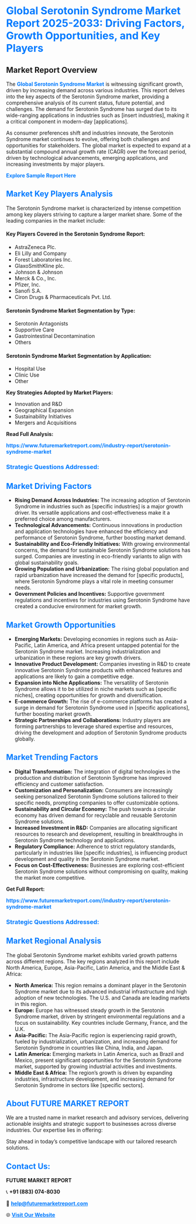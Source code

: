 <h1 style="color: #007BFF;">Global Serotonin Syndrome Market Report 2025-2033: Driving Factors, Growth Opportunities, and Key Players</h1>

<section id="overview">
<h2>Market Report Overview</h2>
<p>The <a href="https://www.futuremarketreport.com//industry-report/serotonin-syndrome-market" style="color: #007BFF; text-decoration: none;"><strong>Global Serotonin Syndrome Market</strong></a> is witnessing significant growth, driven by increasing demand across various industries. This report delves into the key aspects of the Serotonin Syndrome market, providing a comprehensive analysis of its current status, future potential, and challenges. The demand for Serotonin Syndrome has surged due to its wide-ranging applications in industries such as [insert industries], making it a critical component in modern-day [applications].</p>
<p>As consumer preferences shift and industries innovate, the Serotonin Syndrome market continues to evolve, offering both challenges and opportunities for stakeholders. The global market is expected to expand at a substantial compound annual growth rate (CAGR) over the forecast period, driven by technological advancements, emerging applications, and increasing investments by major players.</p>
</section>

<section id="overview">
<p><a href="https://www.futuremarketreport.com//request-sample/reportId=63043" style="color: #007BFF; text-decoration: none;"><strong>Explore Sample Report Here</strong></a></p>
</section>

<section id="key-players">
<h2 style="color: #007BFF;">Market Key Players Analysis</h2>
<p>The Serotonin Syndrome market is characterized by intense competition among key players striving to capture a larger market share. Some of the leading companies in the market include:</p>
<h4>Key Players Covered in the Serotonin Syndrome Report:</h4>
<ul><li>AstraZeneca Plc.</li><li>Eli Lilly and Company</li><li>Forest Laboratories Inc.</li><li>GlaxoSmithKline plc.</li><li>Johnson &amp; Johnson</li><li>Merck &amp; Co., Inc.</li><li>Pfizer, Inc.</li><li>Sanofi S.A.</li><li>Ciron Drugs &amp; Pharmaceuticals Pvt. Ltd.</li></ul>
<h4>Serotonin Syndrome Market Segmentation by Type:</h4>
<ul><li>Serotonin Antagonists</li><li>Supportive Care</li><li>Gastrointestinal Decontamination</li><li>Others</li></ul>

<h4>Serotonin Syndrome Market Segmentation by Application:</h4>
<ul><li>Hospital Use</li><li>Clinic Use</li><li>Other</li></ul>
<p><strong>Key Strategies Adopted by Market Players:</strong></p>
<ul>
<li>Innovation and R&D</li>
<li>Geographical Expansion</li>
<li>Sustainability Initiatives</li>
<li>Mergers and Acquisitions</li>
</ul>
</section>

<section>
<p><strong>Read Full Analysis: </strong></p><a href="https://www.futuremarketreport.com//industry-report/serotonin-syndrome-market" style="color: #007BFF; text-decoration: none;"><strong>https://www.futuremarketreport.com//industry-report/serotonin-syndrome-market</strong></a>
<h3 style="color: #007BFF;">Strategic Questions Addressed:</h3>
</section>

<section id="driving-factors">
<h2 style="color: #007BFF;">Market Driving Factors</h2>
<ul>
<li><strong>Rising Demand Across Industries:</strong> The increasing adoption of Serotonin Syndrome in industries such as [specific industries] is a major growth driver. Its versatile applications and cost-effectiveness make it a preferred choice among manufacturers.</li>
<li><strong>Technological Advancements:</strong> Continuous innovations in production and application technologies have enhanced the efficiency and performance of Serotonin Syndrome, further boosting market demand.</li>
<li><strong>Sustainability and Eco-Friendly Initiatives:</strong> With growing environmental concerns, the demand for sustainable Serotonin Syndrome solutions has surged. Companies are investing in eco-friendly variants to align with global sustainability goals.</li>
<li><strong>Growing Population and Urbanization:</strong> The rising global population and rapid urbanization have increased the demand for [specific products], where Serotonin Syndrome plays a vital role in meeting consumer needs.</li>
<li><strong>Government Policies and Incentives:</strong> Supportive government regulations and incentives for industries using Serotonin Syndrome have created a conducive environment for market growth.</li>
</ul>
</section>

<section id="growth-opportunities">
<h2 style="color: #007BFF;">Market Growth Opportunities</h2>
<ul>
<li><strong>Emerging Markets:</strong> Developing economies in regions such as Asia-Pacific, Latin America, and Africa present untapped potential for the Serotonin Syndrome market. Increasing industrialization and urbanization in these regions are key growth drivers.</li>
<li><strong>Innovative Product Development:</strong> Companies investing in R&D to create innovative Serotonin Syndrome products with enhanced features and applications are likely to gain a competitive edge.</li>
<li><strong>Expansion into Niche Applications:</strong> The versatility of Serotonin Syndrome allows it to be utilized in niche markets such as [specific niches], creating opportunities for growth and diversification.</li>
<li><strong>E-commerce Growth:</strong> The rise of e-commerce platforms has created a surge in demand for Serotonin Syndrome used in [specific applications], further boosting market growth.</li>
<li><strong>Strategic Partnerships and Collaborations:</strong> Industry players are forming partnerships to leverage shared expertise and resources, driving the development and adoption of Serotonin Syndrome products globally.</li>
</ul>
</section>

<section id="trending-factors">
<h2 style="color: #007BFF;">Market Trending Factors</h2>
<ul>
<li><strong>Digital Transformation:</strong> The integration of digital technologies in the production and distribution of Serotonin Syndrome has improved efficiency and customer satisfaction.</li>
<li><strong>Customization and Personalization:</strong> Consumers are increasingly seeking personalized Serotonin Syndrome solutions tailored to their specific needs, prompting companies to offer customizable options.</li>
<li><strong>Sustainability and Circular Economy:</strong> The push towards a circular economy has driven demand for recyclable and reusable Serotonin Syndrome solutions.</li>
<li><strong>Increased Investment in R&D:</strong> Companies are allocating significant resources to research and development, resulting in breakthroughs in Serotonin Syndrome technology and applications.</li>
<li><strong>Regulatory Compliance:</strong> Adherence to strict regulatory standards, particularly in industries like [specific industries], is influencing product development and quality in the Serotonin Syndrome market.</li>
<li><strong>Focus on Cost-Effectiveness:</strong> Businesses are exploring cost-efficient Serotonin Syndrome solutions without compromising on quality, making the market more competitive.</li>
</ul>
</section>

<section>
<p><strong>Get Full Report: </strong></p><a href="https://www.futuremarketreport.com//industry-report/serotonin-syndrome-market" style="color: #007BFF; text-decoration: none;"><strong>https://www.futuremarketreport.com//industry-report/serotonin-syndrome-market</strong></a>
<h3 style="color: #007BFF;">Strategic Questions Addressed:</h3>
</section>


<section id="regional-analysis">
<h2 style="color: #007BFF;">Market Regional Analysis</h2>
<p>The global Serotonin Syndrome market exhibits varied growth patterns across different regions. The key regions analyzed in this report include North America, Europe, Asia-Pacific, Latin America, and the Middle East & Africa:</p>
<ul>
<li><strong>North America:</strong> This region remains a dominant player in the Serotonin Syndrome market due to its advanced industrial infrastructure and high adoption of new technologies. The U.S. and Canada are leading markets in this region.</li>
<li><strong>Europe:</strong> Europe has witnessed steady growth in the Serotonin Syndrome market, driven by stringent environmental regulations and a focus on sustainability. Key countries include Germany, France, and the U.K.</li>
<li><strong>Asia-Pacific:</strong> The Asia-Pacific region is experiencing rapid growth, fueled by industrialization, urbanization, and increasing demand for Serotonin Syndrome in countries like China, India, and Japan.</li>
<li><strong>Latin America:</strong> Emerging markets in Latin America, such as Brazil and Mexico, present significant opportunities for the Serotonin Syndrome market, supported by growing industrial activities and investments.</li>
<li><strong>Middle East & Africa:</strong> The region’s growth is driven by expanding industries, infrastructure development, and increasing demand for Serotonin Syndrome in sectors like [specific sectors].</li>
</ul>
</section>

<footer>
<h2 style="color: #007BFF;">About FUTURE MARKET REPORT</h2>
<p>We are a trusted name in market research and advisory services, delivering actionable insights and strategic support to businesses across diverse industries. Our expertise lies in offering:</p>

<p>Stay ahead in today’s competitive landscape with our tailored research solutions.</p>

<h2 style="color: #007BFF;">Contact Us:</h2>
<p><strong>FUTURE MARKET REPORT</strong></p>
<p>📞 <strong>+91 (883) 074-8030</strong></p>
<p>📧 <strong><a href="mailto:help@futuremarketreport.com" style="color: #007BFF;">help@futuremarketreport.com</a></strong></p>
<p>🌐 <strong><a href="https://www.futuremarketreport.com/" style="color: #007BFF;">Visit Our Website</a></strong></p>
</footer>